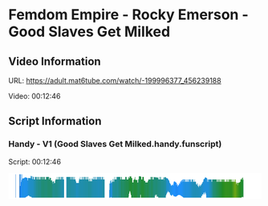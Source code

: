 # Femdom Empire - Rocky Emerson - Good Slaves Get Milked

## Video Information
URL: https://adult.mat6tube.com/watch/-199996377_456239188

Video:  00:12:46

## Script Information
### Handy - V1 (Good Slaves Get Milked.handy.funscript)
Script: 00:12:46


![alt text](https://raw.githubusercontent.com/jamfries1992/scriptsbyjamfries1992/main/FemdomEmpire/Rocky%20Emerson%20-%20Good%20Slaves%20Get%20Milked/heatmap.png "Heatmap - Handy v1")